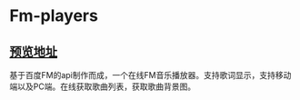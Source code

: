 # Fm-players

## [预览地址](https://xtlee.github.io/Fm-players/index.html)


基于百度FM的api制作而成，一个在线FM音乐播放器。支持歌词显示，支持移动端以及PC端。在线获取歌曲列表，获取歌曲背景图。
